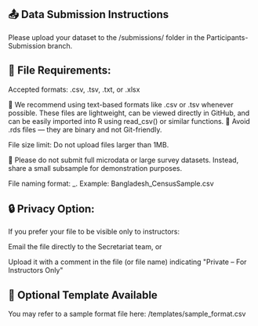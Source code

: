 ## 📤 Data Submission Instructions
Please upload your dataset to the /submissions/ folder in the Participants-Submission branch.


## 📌 File Requirements:

Accepted formats: .csv, .tsv, .txt, or .xlsx

🔹 We recommend using text-based formats like .csv or .tsv whenever possible. These files are lightweight, can be viewed directly in GitHub, and can be easily imported into R using read_csv() or similar functions.
🔹 Avoid .rds files — they are binary and not Git-friendly.

File size limit: Do not upload files larger than 1MB.

🔹 Please do not submit full microdata or large survey datasets. Instead, share a small subsample for demonstration purposes.

File naming format:
<Country>_<Description>.<file extension>
Example: Bangladesh_CensusSample.csv

## 🔒 Privacy Option:
If you prefer your file to be visible only to instructors:

Email the file directly to the Secretariat team, or

Upload it with a comment in the file (or file name) indicating "Private – For Instructors Only"


## 📁 Optional Template Available
You may refer to a sample format file here:
/templates/sample_format.csv
